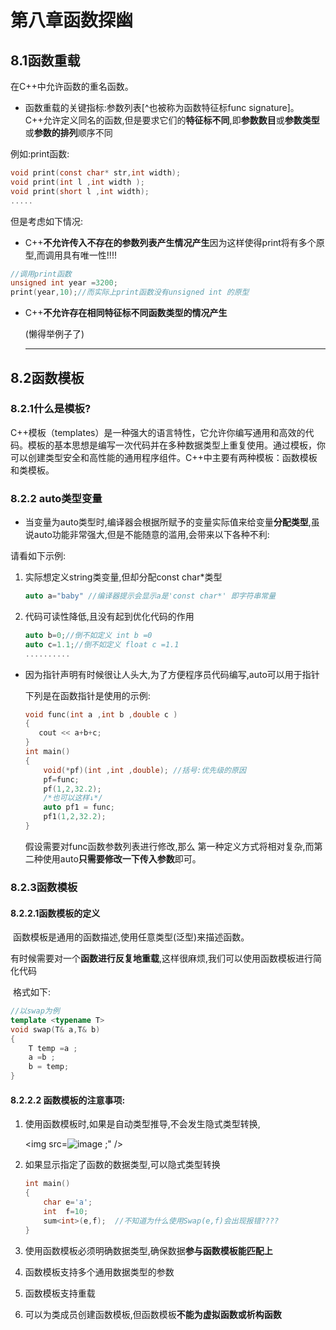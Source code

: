 # 第八章函数探幽





## 8.1函数重载

在C++中允许函数的重名函数。

- 函数重载的关键指标:参数列表[^也被称为函数特征标func signature]。 C++允许定义同名的函数,但是要求它们的**特征标不同**,即**参数数目**或**参数类型**或**参数的排列**顺序不同

 例如:print函数:

```C
void print(const char* str,int width);
void print(int l ,int width );
void print(short l ,int width);
.....
```

  但是考虑如下情况:

- C++**不允许传入不存在的参数列表产生情况产生**因为这样使得print将有多个原型,而调用具有唯一性!!!!

```c
//调用print函数
unsigned int year =3200;
print(year,10);//而实际上print函数没有unsigned int 的原型
```

- C++**不允许存在相同特征标不同函数类型的情况产生**

  (懒得举例子了)

  

  ---

  

## 8.2函数模板

###       8.2.1什么是模板?

   C++模板（templates）是一种强大的语言特性，它允许你编写通用和高效的代码。模板的基本思想是编写一次代码并在多种数据类型上重复使用。通过模板，你可以创建类型安全和高性能的通用程序组件。C++中主要有两种模板：函数模板和类模板。



###      8.2.2 auto类型变量

- 当变量为auto类型时,编译器会根据所赋予的变量实际值来给变量**分配类型**,虽说auto功能非常强大,但是不能随意的滥用,会带来以下各种不利:

请看如下示例:

1. 实际想定义string类变量,但却分配const char*类型 

   ```c++
   auto a="baby" //编译器提示会显示a是'const char*' 即字符串常量
   ```

2. 代码可读性降低,且没有起到优化代码的作用

   ```c++
   auto b=0;//倒不如定义 int b =0
   auto c=1.1;//倒不如定义 float c =1.1
   ..........
   ```



- 因为指针声明有时候很让人头大,为了方便程序员代码编写,auto可以用于指针

  下列是在函数指针是使用的示例:

  ```c++
  void func(int a ,int b ,double c )
  {
     cout << a+b+c;
  }
  int main()
  {
      void(*pf)(int ,int ,double); //括号:优先级的原因
      pf=func;
      pf(1,2,32.2);
      /*也可以这样↓*/
      auto pf1 = func;
      pf1(1,2,32.2);
  }
  ```

  假设需要对func函数参数列表进行修改,那么 第一种定义方式将相对复杂,而第二种使用auto**只需要修改一下传入参数**即可。

### 8.2.3函数模板

####             8.2.2.1函数模板的定义

​       函数模板是通用的函数描述,使用任意类型(泛型)来描述函数。

​       有时候需要对一个**函数进行反复地重载**,这样很麻烦,我们可以使用函数模板进行简化代码

​       格式如下:

```c++
//以swap为例
template <typename T>
void swap(T& a,T& b)
{
    T temp =a ;
    a =b ;
    b = temp;
}
```

####           8.2.2.2 函数模板的注意事项:

   1. 使用函数模板时,如果是自动类型推导,不会发生隐式类型转换,

      

      <img src=![image](https://github.com/gggggwen/Cpp_primer_notes/assets/162149042/01a56c98-d838-4423-bcfc-85236243de17)
;" />

   2. 如果显示指定了函数的数据类型,可以隐式类型转换   

      ```c++
      int main()
      {
          char e='a';
          int  f=10;
          sum<int>(e,f);  //不知道为什么使用Swap(e,f)会出现报错????
      }
      ```

3. 使用函数模板必须明确数据类型,确保数据**参与函数模板能匹配上**
4.  函数模板支持多个通用数据类型的参数
5. 函数模板支持重载
6. 可以为类成员创建函数模板,但函数模板**不能为虚拟函数或析构函数**
